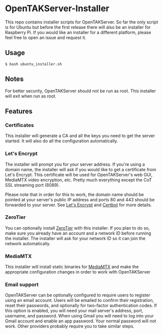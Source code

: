# OpenTAKServer-Installer

This repo contains installer scripts for OpenTAKServer. So far the only script is for Ubuntu but before the first release 
there will also be an installer for Raspberry Pi. If you would like an installer for a different platform, please feel 
free to open an issue and request it.

## Usage
```
$ bash ubuntu_installer.sh
```

## Notes

For better security, OpenTAKServer should not be run as root. This installer will exit when run as root.

## Features

### Certificates

This installer will generate a CA and all the keys you need to get the server started. It will also do all the
configuration automatically.

### Let's Encrypt

The installer will prompt you for your server address. If you're using a domain name, the installer will ask if you
would like to get a certificate from Let's Encrypt. This certificate will be used for OpenTAKServer's web GUI,
MediaMTX video encryption, etc. Pretty much everything except the CoT SSL streaming port (8089).

Please note that in order for this to work, the domain name should be pointed at your server's public IP address and 
ports 80 and 443 should be forwarded to your server. See
[Let's Encrypt](https://letsencrypt.org/getting-started/) and 
[Certbot](https://certbot.eff.org/instructions?ws=nginx&os=ubuntufocal) for more details.

### ZeroTier

You can optionally install [ZeroTier](https://www.zerotier.com/) with this installer. If you plan to do so, make sure 
you already have an account and a network ID before running the installer. The installer will ask for your network ID 
so it can join the network automatically.

### MediaMTX

This installer will install static binaries for [MediaMTX](https://github.com/bluenviron/mediamtx) and make the 
appropriate configuration changes in order to work with OpenTAKServer

### Email support

OpenTAKServer can be optionally configured to require users to register using an email account. Users will be emailed to
confirm their registration, reset their passwords, and optionally for two-factor authentication codes. If this option is
enabled, you will need your mail server's address, port, username, and password. When using Gmail you will need to
log into your Gmail account and enable an app password. Your normal password will not work. Other providers probably
require you to take similar steps.